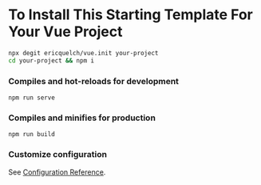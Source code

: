 # To Install This Starting Template For Your Vue Project
```bash
npx degit ericquelch/vue.init your-project
cd your-project && npm i
```

### Compiles and hot-reloads for development
```
npm run serve
```

### Compiles and minifies for production
```
npm run build
```

### Customize configuration
See [Configuration Reference](https://cli.vuejs.org/config/).
